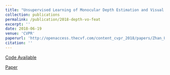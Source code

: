 ```yaml
---
title: "Unsupervised Learning of Monocular Depth Estimation and Visual Odometry with Deep Feature Reconstruction"
collection: publications
permalink: /publication/2018-depth-vo-feat
excerpt: ''
date: 2018-06-19
venue: 'CVPR'
paperurl: 'http://openaccess.thecvf.com/content_cvpr_2018/papers/Zhan_Unsupervised_Learning_of_CVPR_2018_paper.pdf'
citation: ''
---
```



[Code Available](https://github.com/Huangying-Zhan/Depth-VO-Feat)

[Paper](http://openaccess.thecvf.com/content_cvpr_2018/papers/Zhan_Unsupervised_Learning_of_CVPR_2018_paper.pdf)
